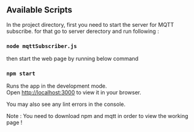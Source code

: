 ## Available Scripts

In the project directory, first you need to start the server for MQTT subscribe. for that go to server derectory and run following :

### `node mqttSubscriber.js`

then start the web page by running below command

### `npm start`

Runs the app in the development mode.\
Open [http://localhost:3000](http://localhost:3000) to view it in your browser.


You may also see any lint errors in the console.

Note : You need to download npm and mqtt in order to view the working page !